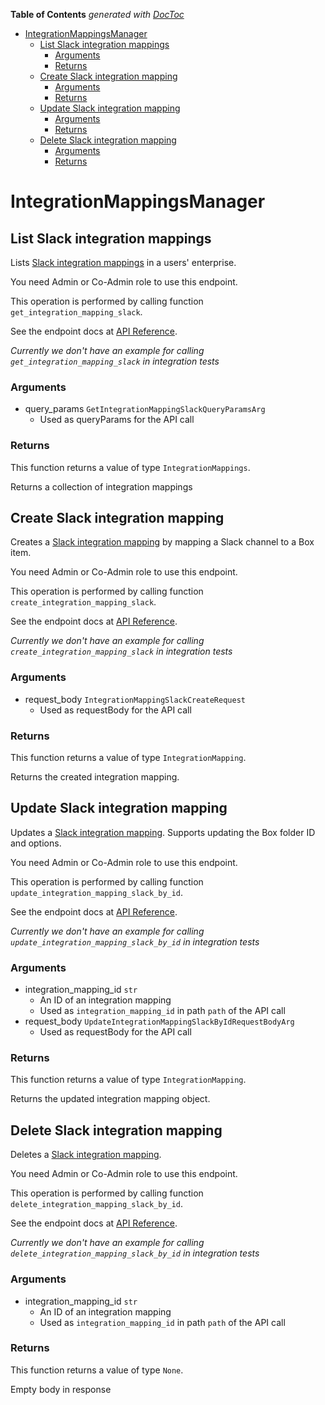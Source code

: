 <!-- START doctoc generated TOC please keep comment here to allow auto update -->
<!-- DON'T EDIT THIS SECTION, INSTEAD RE-RUN doctoc TO UPDATE -->
**Table of Contents**  *generated with [DocToc](https://github.com/thlorenz/doctoc)*

- [IntegrationMappingsManager](#integrationmappingsmanager)
  - [List Slack integration mappings](#list-slack-integration-mappings)
    - [Arguments](#arguments)
    - [Returns](#returns)
  - [Create Slack integration mapping](#create-slack-integration-mapping)
    - [Arguments](#arguments-1)
    - [Returns](#returns-1)
  - [Update Slack integration mapping](#update-slack-integration-mapping)
    - [Arguments](#arguments-2)
    - [Returns](#returns-2)
  - [Delete Slack integration mapping](#delete-slack-integration-mapping)
    - [Arguments](#arguments-3)
    - [Returns](#returns-3)

<!-- END doctoc generated TOC please keep comment here to allow auto update -->

# IntegrationMappingsManager

## List Slack integration mappings

Lists [Slack integration mappings](https://support.box.com/hc/en-us/articles/4415585987859-Box-as-the-Content-Layer-for-Slack) in a users&#x27; enterprise.

You need Admin or Co-Admin role to
use this endpoint.

This operation is performed by calling function `get_integration_mapping_slack`.

See the endpoint docs at
[API Reference](https://developer.box.com/reference/get-integration-mappings-slack/).

*Currently we don't have an example for calling `get_integration_mapping_slack` in integration tests*

### Arguments

- query_params `GetIntegrationMappingSlackQueryParamsArg`
  - Used as queryParams for the API call


### Returns

This function returns a value of type `IntegrationMappings`.

Returns a collection of integration mappings


## Create Slack integration mapping

Creates a [Slack integration mapping](https://support.box.com/hc/en-us/articles/4415585987859-Box-as-the-Content-Layer-for-Slack)
by mapping a Slack channel to a Box item.

You need Admin or Co-Admin role to
use this endpoint.

This operation is performed by calling function `create_integration_mapping_slack`.

See the endpoint docs at
[API Reference](https://developer.box.com/reference/post-integration-mappings-slack/).

*Currently we don't have an example for calling `create_integration_mapping_slack` in integration tests*

### Arguments

- request_body `IntegrationMappingSlackCreateRequest`
  - Used as requestBody for the API call


### Returns

This function returns a value of type `IntegrationMapping`.

Returns the created integration mapping.


## Update Slack integration mapping

Updates a [Slack integration mapping](https://support.box.com/hc/en-us/articles/4415585987859-Box-as-the-Content-Layer-for-Slack).
Supports updating the Box folder ID and options.

You need Admin or Co-Admin role to
use this endpoint.

This operation is performed by calling function `update_integration_mapping_slack_by_id`.

See the endpoint docs at
[API Reference](https://developer.box.com/reference/put-integration-mappings-slack-id/).

*Currently we don't have an example for calling `update_integration_mapping_slack_by_id` in integration tests*

### Arguments

- integration_mapping_id `str`
  - An ID of an integration mapping
  - Used as `integration_mapping_id` in path `path` of the API call
- request_body `UpdateIntegrationMappingSlackByIdRequestBodyArg`
  - Used as requestBody for the API call


### Returns

This function returns a value of type `IntegrationMapping`.

Returns the updated integration mapping object.


## Delete Slack integration mapping

Deletes a [Slack integration mapping](https://support.box.com/hc/en-us/articles/4415585987859-Box-as-the-Content-Layer-for-Slack).


You need Admin or Co-Admin role to
use this endpoint.

This operation is performed by calling function `delete_integration_mapping_slack_by_id`.

See the endpoint docs at
[API Reference](https://developer.box.com/reference/delete-integration-mappings-slack-id/).

*Currently we don't have an example for calling `delete_integration_mapping_slack_by_id` in integration tests*

### Arguments

- integration_mapping_id `str`
  - An ID of an integration mapping
  - Used as `integration_mapping_id` in path `path` of the API call


### Returns

This function returns a value of type `None`.

Empty body in response


